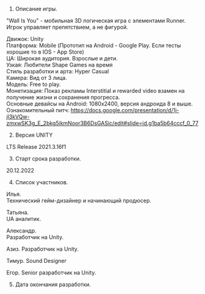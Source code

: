 1. Описание игры.  
  
"Wall Is You" - мобильная 3D логическая игра с элементами Runner. Игрок управляет препятствием, а не фигурой.  
  
Движок: Unity  
Платформа: Mobile (Прототип на Android - Google Play. Если тесты хорошие то в IOS - App Store)  
ЦА: Широкая аудитория. Взрослые и дети.  
Узкая: Любители Shape Games на время  
Стиль разработки и арта: Hyper Casual  
Камера: Вид от 3 лица.  
Модель: Free to play.  
Монетизация: Показ рекламы Interstitial и rewarded video взамен на получение жизни и сохранения прогресса.  
Основные девайсы на Android: 1080x2400, версия андроида 8 и выше.  
Ознакомительный питч: https://docs.google.com/presentation/d/1j-jl3kVQw-zmxwSK3g_E_2bkg5ikmNoor3B6DsGASic/edit#slide=id.g1ba5b64cccf_0_77  
  
2. Версия UNITY  
  
  LTS Release 2021.3.16f1
  
3. Старт срока разработки.  
  
20.12.2022  
  
4. Список участников.  
  
Илья.  
Технический гейм-дизайнер и начинающий продюсер.  
  
Татьяна.  
UA аналитик.  
  
Александр.  
Разработчик на Unity.  

Азиз.
Разработчик на Unity.

Тимур.
Sound Designer

Егор.
Senior разработчик на Unity.

5. Дата окончания разработки.  
